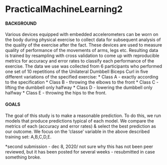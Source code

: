 # PracticalMachineLearning2

#### BACKGROUND

Various devices equipped with embedded accelerometers can be worn on the body during physical exercise to collect data for subsequent analysis of the quality of the exercise after the fact. These devices are used to measure quality of performance of the movements of arms, legs etc. Resulting data is trained by resampling with cross validation to come up with reproducible metrics for accuracy and error rates to classify each performance of the exercise. The data we use was collected from 6 participants who performed one set of 10 repetitions of the Unilateral Dumbbell Biceps Curl in five different variations of the specified exercise: * Class A - exactly according to the specification * Class B - throwing the elbows to the front * Class C - lifting the dumbbell only halfway * Class D - lowering the dumbbell only halfway * Class E - throwing the hips to the front.

#### GOALS

The goal of this study is to make a reasonable prediction. To do this, we run models that produce predictions typical of each model. We compare the metrics of each (accuracy and error rates) & select the best prediction as our outcome. We focus on the ‘classe’ variable in the above described training set: A,B,C,D,E.

*second submission - dec 8, 2020/ not sure why this has not been peer reviewed, but it has been posted for several weeks - resubmitted in case something broke.
